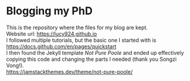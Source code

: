 # Blogging my PhD
This is the repository where the files for my blog are kept.  
Website url: https://lucy924.github.io  
I followed multiple tutorials, but the basic one I started with is https://docs.github.com/en/pages/quickstart  
I then found the Jekyll template *Not Pure Poole* and ended up effectively copying this code and changing the parts I needed (thank you Songzi Vong!).  
https://jamstackthemes.dev/theme/not-pure-poole/
